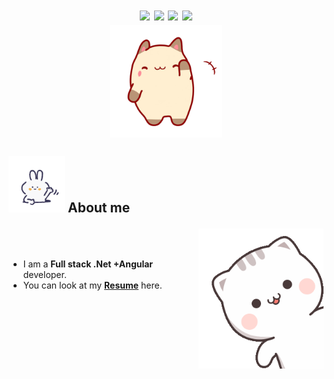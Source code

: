 <h1 align="center">
  <a href="#">
  <a href="https://github.com/DenverCoder1/readme-typing-svg">
  	<img src="https://readme-typing-svg.herokuapp.com?font='Hubballi'&color=BC97D6&size=27&center=true&vCenter=true&width=500&height=100&lines=Hello!+I'am+Yasmeen+Hany;"></a>
  <a href="https://github.com/DenverCoder1/readme-typing-svg">
  	<img src="https://readme-typing-svg.herokuapp.com?font='Hubballi'&color=BC97D6&size=27&center=true&vCenter=true&width=500&height=100&lines=Full+Stack+Developer+.Net+and+Angular;"></a>
  <a href="https://github.com/DenverCoder1/readme-typing-svg">
  	<img src="https://readme-typing-svg.herokuapp.com?font='Hubballi'&color=BC97D6&size=27&center=true&vCenter=true&width=500&height=100&lines=OutSystems+Developer;"></a>
  <a href="https://github.com/DenverCoder1/readme-typing-svg">
  	<img src="https://readme-typing-svg.herokuapp.com?font='Hubballi'&color=BC97D6&size=27&center=true&vCenter=true&width=500&height=100&lines=ALX+SE+Alumni;"></a>
  </a>
<br>	
<img align="center" width=180px src="https://github.com/Eileanora/Eileanora/blob/main/icons/greetings-hey.gif">
	
</h1>

<!-- About -->
## <picture> <img width="90px" src="https://github.com/Eileanora/Eileanora/blob/main/icons/hi-good-afternoon.gif"> </picture>  About me </p>
<img align="right" src="https://github.com/Eileanora/Eileanora/blob/main/icons/hi-there.gif" width = 200 px/>

<br><br>

<ul>
<li>I am a <strong>Full stack .Net +Angular</strong></strong> developer.</li>
<li> You can look at my <a href = "https://drive.google.com/file/d/1E81JxQrh3J_Q3nXANKg5vAgZg3_4DqQL/view?usp=sharing" target ="blank",> <strong>Resume</strong></a> here.</li>
</ul>
